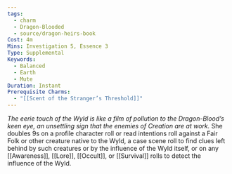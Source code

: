 ```yaml
---
tags:
  - charm
  - Dragon-Blooded
  - source/dragon-heirs-book
Cost: 4m
Mins: Investigation 5, Essence 3
Type: Supplemental
Keywords:
  - Balanced
  - Earth
  - Mute
Duration: Instant
Prerequisite Charms:
  - "[[Scent of the Stranger’s Threshold]]"
---
```

*The eerie touch of the Wyld is like a film of pollution to the Dragon-Blood’s keen eye, an unsettling sign that the enemies of Creation are at work.*
She doubles 9s on a profile character roll or read intentions roll against a Fair Folk or other creature native to the Wyld, a case scene roll to find clues left behind by such creatures or by the influence of the Wyld itself, or on any [[Awareness]], [[Lore]], [[Occult]], or [[Survival]] rolls to detect the influence of the Wyld.